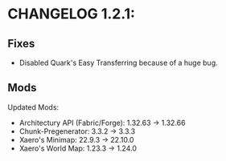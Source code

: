 # CHANGELOG 1.2.1:

## Fixes
- Disabled Quark's Easy Transferring because of a huge bug.

## Mods
Updated Mods:
- Architectury API (Fabric/Forge): 1.32.63 -> 1.32.66
- Chunk-Pregenerator: 3.3.2 -> 3.3.3
- Xaero's Minimap: 22.9.3 -> 22.10.0
- Xaero's World Map: 1.23.3 -> 1.24.0
